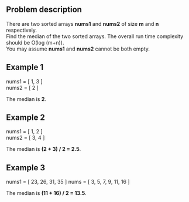 ## Problem description

There are two sorted arrays **nums1** and **nums2** of size **m** and **n** respectively. <br>
Find the median of the two sorted arrays. The overall run time complexity should be O(log (m+n)). <br>
You may assume **nums1** and **nums2** cannot be both empty.

## Example 1
nums1 = [ 1, 3 ]<br>
nums2 = [ 2 ]

The median is **2**.

## Example 2
nums1 = [ 1, 2 ]<br>
nums2 = [ 3, 4 ]

The median is **(2 + 3) / 2 = 2.5**.

## Example 3
nums1 = [ 23, 26, 31, 35 ]
nums = [ 3, 5, 7, 9, 11, 16 ]

The median is **(11 + 16) / 2 = 13.5**.